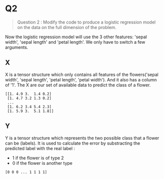 # Q2

> Question 2 : Modify the code to produce a logistic regression model on the data on the full dimension of the problem.

Now the logistic regression model will use the 3 other features: 'sepal width', 'sepal length' and 'petal  length'. We only have to switch a few arguments.

## X

X is a tensor structure which only contains all features of the flowers('sepal width', 'sepal length', 'petal  length', 'petal  width'). And it also has a column of '1'.
The X are our set of available data to predict the class of a flower.

```
[[1. 4.9 3.  1.4 0.2]
 [1. 4.7 3.2 1.3 0.2]
 ...
 [1. 6.2 3.4 5.4 2.3]
 [1. 5.9 3.  5.1 1.8]]
```

## Y

Y is a tensor structure which represents the two possible class that a flower can be (labels). It is used to calculate the error by substracting the predicted label with the real label :
- 1 if the flower is of type 2
- 0 if the flower is another type

```
[0 0 0 ... 1 1 1 1]
```
